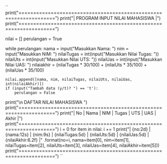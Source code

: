 ``
print("==================================================================")
print("|                 PROGRAM INPUT NILAI MAHASISWA                  |")
print("==================================================================")

nilai = []
perulangan = True

while perulangan:
    nama = input("Masukkan Nama: ")
    nim = input("Masukkan NIM: ")
    nilaiTugas = int(input("Masukkan Nilai Tugas: "))
    nilaiUts = int(input("Masukkan Nilai UTS: "))
    nilaiUas = int(input("Masukkan Nilai UAS: ")
    nilaiakhir = (nilaiTugas * 30/100) + (nilaiUts * 35/100) + (nilaiUas * 35/100)

    nilai.append([nama, nim, nilaiTugas, nilaiUts, nilaiUas, int(nilaiAkhir)])
    if (input("Tambah data (y/t)? ") == 't'):
        perulangan = False

print("\n                      DAFTAR NILAI MAHASISWA                    ")
print("==================================================================")
print("| No |     Nama     |    NIM    | Tugas |  UTS  |  UAS  |  Akhir |")
print("==================================================================")
i = 0
for item in nilai:
    i += 1
    print("| {no:2d} | {nama:12s} | {nim:9s} | {nilaiTugas:5d} | {nilaiUts:5d} | {nilaiUas:5d} | {nilaiAkhir:6.2f} |"
          .format(no=i, nama=item[0], nim=item[1], nilaiTugas=item[2], nilaiUts=item[3], nilaiUas=item[4], nilaiAkhir=item[5]))
print("==================================================================")
``
